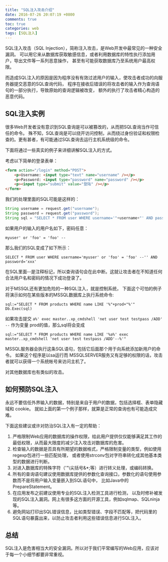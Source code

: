 ```yaml
---
title: "SQL注入攻击介绍"
date: 2016-07-26 20:07:19 +0800
comments: true
toc: true
categories: web
tags: [SQL注入]
---
```


SQL注入攻击（SQL Injection），简称注入攻击，是Web开发中最常见的一种安全漏洞。
可以用它来从数据库获取敏感信息，或者利用数据库的特性执行添加用户，导出文件等一系列恶意操作，
甚至有可能获取数据库乃至系统用户最高权限。

而造成SQL注入的原因是因为程序没有有效过滤用户的输入，使攻击者成功的向服务器提交恶意的SQL查询代码，
程序在接收后错误的将攻击者的输入作为查询语句的一部分执行，导致原始的查询逻辑被改变，
额外的执行了攻击者精心构造的恶意代码。<!--more-->

## SQL注入实例

很多Web开发者没有意识到SQL查询是可以被篡改的，从而把SQL查询当作可信任的命令。
殊不知，SQL查询是可以绕开访问控制，从而绕过身份验证和权限检查的。更有甚者，有可能通过SQL查询去运行主机系统级的命令。

下面将通过一些真实的例子来详细讲解SQL注入的方式。

考虑以下简单的登录表单：
``` html
<form action="/login" method="POST">
    <p>Username: <input type="text" name="username" /></p>
    <p>Password: <input type="password" name="password" /></p>
    <p><input type="submit" value="登陆" /></p>
</form>
```

我们的处理里面的SQL可能是这样的：

``` java
String username = request.get("username");
String password = request.get("password");
String sql = "SELECT * FROM user WHERE username='"+username+"' AND password='"+password+"'";
```

如果用户的输入的用户名如下，密码任意：
```
myuser' or 'foo' = 'foo' --
```

那么我们的SQL变成了如下所示：
```
SELECT * FROM user WHERE username='myuser' or 'foo' = 'foo' --'' AND password='xxx'
```

在SQL里面--是注释标记，所以查询语句会在此中断。这就让攻击者在不知道任何合法用户名和密码的情况下成功登录了。

对于MSSQL还有更加危险的一种SQL注入，就是控制系统，
下面这个可怕的例子将演示如何在某些版本的MSSQL数据库上执行系统命令:
```
sql:="SELECT * FROM products WHERE name LIKE '%"+prod+"%'"
Db.Exec(sql)
```

如果攻击提交 `a%' exec master..xp_cmdshell 'net user test testpass /ADD' --` 作为变量 prod的值，那么sql将会变成

```
sql:="SELECT * FROM products WHERE name LIKE '%a%' exec master..xp_cmdshell 'net user test testpass /ADD'--%'"
```

MSSQL服务器会执行这条SQL语句，包括它后面那个用于向系统添加新用户的命令。
如果这个程序是以sa运行而 MSSQLSERVER服务又有足够的权限的话，攻击者就可以获得一个系统帐号来访问主机了。

对其他数据库也有类似的攻击。

## 如何预防SQL注入

永远不要信任外界输入的数据，特别是来自于用户的数据，包括选择框、表单隐藏域和 cookie。
就如上面的第一个例子那样，就算是正常的查询也有可能造成灾难。

下面这些建议或许对防治SQL注入有一定的帮助：

1. 严格限制Web应用的数据库的操作权限，给此用户提供仅仅能够满足其工作的最低权限，从而最大限度的减少注入攻击对数据库的危害。
2. 检查输入的数据是否具有所期望的数据格式，严格限制变量的类型，例如使用regexp包进行一些匹配处理，
或者使用strconv包对字符串转化成其他基本类型的数据进行判断。
3. 对进入数据库的特殊字符（'"\尖括号&*;等）进行转义处理，或编码转换。
4. 所有的查询语句建议使用数据库提供的参数化查询接口，参数化的语句使用参数而不是将用户输入变量嵌入到SQL语句中，
比如Java中的PrepareStatement。
5. 在应用发布之前建议使用专业的SQL注入检测工具进行检测，
以及时修补被发现的SQL注入漏洞。网上有很多这方面的开源工具，例如sqlmap、SQLninja等。
6. 避免网站打印出SQL错误信息，比如类型错误、字段不匹配等，把代码里的SQL语句暴露出来，以防止攻击者利用这些错误信息进行SQL注入。

## 总结

SQL注入是危害相当大的安全漏洞。所以对于我们平常编写的Web应用，应该对于每一个小细节都要非常重视。


